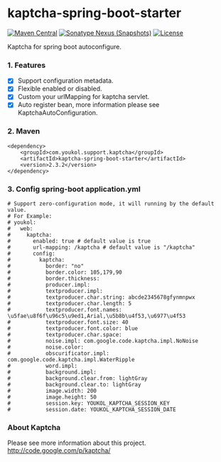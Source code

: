 # kaptcha-spring-boot-starter

[![Maven Central](https://maven-badges.herokuapp.com/maven-central/com.youkol.support.kaptcha/kaptcha-spring-boot-starter/badge.svg)](https://maven-badges.herokuapp.com/maven-central/com.youkol.support.kaptcha/kaptcha-spring-boot-starter)
[![Sonatype Nexus (Snapshots)](https://img.shields.io/nexus/s/com.youkol.support.kaptcha/kaptcha-spring-boot-starter?server=https%3A%2F%2Foss.sonatype.org)](https://oss.sonatype.org/content/repositories/snapshots/com/youkol/support/kaptcha/kaptcha-spring-boot-starter/)
[![License](https://img.shields.io/badge/license-apache-brightgreen)](http://www.apache.org/licenses/LICENSE-2.0.html)

Kaptcha for spring boot autoconfigure.

### 1. Features
 - [x] Support configuration metadata.
 - [x] Flexible enabled or disabled.
 - [x] Custom your urlMapping for kaptcha servlet.
 - [x] Auto register bean, more information please see KaptchaAutoConfiguration.

### 2. Maven
```
<dependency>
    <groupId>com.youkol.support.kaptcha</groupId>
    <artifactId>kaptcha-spring-boot-starter</artifactId>
    <version>2.3.2</version>
</dependency>
```

### 3. Config spring-boot application.yml 
```
# Support zero-configuration mode, it will running by the default value.
# For Example:
# youkol:
#   web:
#     kaptcha:
#       enabled: true # default value is true
#       url-mapping: /kaptcha # default value is "/kaptcha"
#       config:
#         kaptcha:
#           border: "no"
#           border.color: 105,179,90
#           border.thickness: 
#           producer.impl: 
#           textproducer.impl: 
#           textproducer.char.string: abcde2345678gfynmnpwx
#           textproducer.char.length: 5
#           textproducer.font.names: \u5fae\u8f6f\u96c5\u9ed1,Arial,\u5b8b\u4f53,\u6977\u4f53
#           textproducer.font.size: 40
#           textproducer.font.color: blue
#           textproducer.char.space: 
#           noise.impl: com.google.code.kaptcha.impl.NoNoise
#           noise.color: 
#           obscurificator.impl: com.google.code.kaptcha.impl.WaterRipple
#           word.impl: 
#           background.impl: 
#           background.clear.from: lightGray
#           background.clear.to: lightGray
#           image.width: 200
#           image.height: 50
#           session.key: YOUKOL_KAPTCHA_SESSION_KEY
#           session.date: YOUKOL_KAPTCHA_SESSION_DATE
```

### About Kaptcha
Please see more information about this project.  
http://code.google.com/p/kaptcha/  
